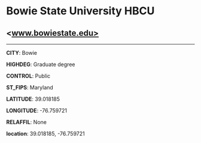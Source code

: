 # Bowie State University HBCU
## <www.bowiestate.edu>
---
**CITY**: Bowie

**HIGHDEG**: Graduate degree

**CONTROL**: Public

**ST_FIPS**: Maryland

**LATITUDE**: 39.018185

**LONGITUDE**: -76.759721

**RELAFFIL**: None

**location**: 39.018185, -76.759721